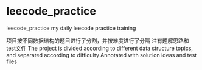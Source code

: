 # leecode_practice
leecode_practice
my daily leecode practice training

项目按不同数据结构的题目进行了分割，并按难度进行了分隔
注有题解思路和test文件
The project is divided according to different data structure topics, and separated according to difficulty
Annotated with solution ideas and test files
